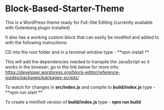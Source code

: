 # Block-Based-Starter-Theme
This is a WordPress theme ready for Full-Site Editing (currently available with Gutenberg plugin installed)

It also has a working custom block that can easily be modifed and added to with the following instructions:

CD into the root folder and in a terminal window type - **npm install **

This will add the dependencies needed to transpile the JavaScript so it works in the browser; go to the link below for more info:
https://developer.wordpress.org/block-editor/reference-guides/packages/packages-scripts/

To watch for changes in **src/index.js** and compile to **build/index.js** type - **npm run start **

To create a minified version of **build/index.js** type - **npm run build** 


